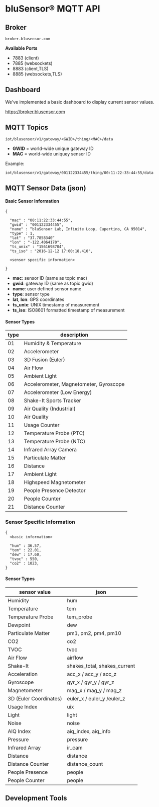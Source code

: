 # bluSensor® MQTT API

## Broker
```
broker.blusensor.com
```
**Available Ports**

* 7883 (client)
* 7885 (websockets)
* 8883 (client,TLS)
* 8885 (websockets,TLS)

## Dashboard
We've implemented a basic dashboard to display current sensor values.

https://broker.blusensor.com


## MQTT Topics

```
iot/blusensor/v1/gateway/<GWID>/thing/<MAC>/data
```

* **GWID** = world-wide unique gateway ID 
* **MAC** = world-wide uniquey sensor ID 

Example:
```
iot/blusensor/v1/gateway/001122334455/thing/00:11:22:33:44:55/data
```

## MQTT Sensor Data (json)

#### Basic Sensor Information

```
{
  
  "mac" : "00:11:22:33:44:55",
  "gwid" : "001122334455",
  "name" : “bluSensor Lab, Infinite Loop, Cupertino, CA 95014", 
  "type" : 1,
  "lat" : "37.7858340“
  "lon" : "-122.4064170",
  "ts_unix" : "1561698704",
  "ts_iso" : "2016-12-12 17:00:18.410",

  <sensor specific information>

}
```

* **mac**: sensor ID (same as topic mac) 
* **gwid**: gateway ID (same as topic gwid) 
* **name**: user defined sensor name 
* **type**: sensor type 
* **lat**, **lon**: GPS coordinates 
* **ts_unix**: UNIX timestamp of measurement 
* **ts_iso**: ISO8601 formatted timestamp of measurement 

#### Sensor Types

type         | description             
------------ | -------------           
01           | Humidity & Temperature  
02           | Accelerometer           
03           | 3D Fusion (Euler)       
04           | Air Flow                
05           | Ambient Light           
06           | Accelerometer, Magnetometer, Gyroscope 
07           | Accelerometer (Low Energy)  
08           | Shake-It Sports Tracker 
09           | Air Quality (Industrial)
10           | Air Quality 
11           | Usage Counter  
12           | Temperature Probe (PTC) 
13           | Temperature Probe (NTC) 
14           | Infrared Array Camera  
15           | Particulate Matter 
16           | Distance 
17           | Ambient Light  
18           | Highspeed Magnetometer  
19           | People Presence Detector  
20           | People Counter
21           | Distance Counter

### Sensor Specific Information

```
{
  <basic information>

  "hum" : 36.57,
  "tem" : 22.01,
  "dew" : 17.60, 
  "tvoc" : 550,
  "co2" : 1023,
}
```
#### Sensor Types

sensor value            | json
------------            | -------------   
Humidity                | hum
Temperature             | tem
Temperature Probe       | tem_probe
Dewpoint                | dew
Particulate Matter      | pm1, pm2, pm4, pm10
CO2                     | co2
TVOC                    | tvoc
Air Flow                | airflow
Shake-It                | shakes_total, shakes_current
Acceleration            | acc_x / acc_y / acc_z
Gyroscope               | gyr_x / gyr_y / gyr_z
Magnetometer            | mag_x / mag_y / mag_z
3D (Euler Coordinates)  | euler_x / euler_y /euler_z
Usage Index             | uix
Light                   | light
Noise                   | noise
AIQ Index               | aiq_index, aiq_info
Pressure                | pressure
Infrared Array          | ir_cam
Distance                | distance
Distance Counter        | distance_count
People Presence         | people
People Counter          | people



## Development Tools


